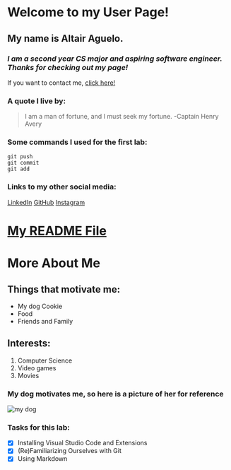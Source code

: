 # Welcome to my User Page!
## My name is **Altair Aguelo.**
###  *I am a second year CS major and aspiring software engineer. Thanks for checking out my page!* 
If you want to contact me, [click here!](###links-to-my-other-social-media)
### A quote I live by: 
> I am a man of fortune, and I must seek my fortune. -Captain Henry Avery

### Some commands I used for the first lab:
```
git push
git commit
git add
```
### Links to my other social media:
[LinkedIn](https://www.linkedin.com/in/altair-aguelo/)
[GitHub](https://github.com/altairaguelo)
[Instagram](https://www.instagram.com/altairlanceaguelo/)

# [My README File](README.md)
# **More About Me**
## Things that motivate me:
- My dog Cookie
- Food
- Friends and Family

## Interests:
1. Computer Science
2. Video games
3. Movies
### My dog motivates me, so here is a picture of her for reference
![my dog](https://i.postimg.cc/ZqyVtn7c/IMG-1498.jpg)

### Tasks for this lab:
- [x] Installing Visual Studio Code and Extensions
- [x] (Re)Familiarizing Ourselves with Git
- [x] Using Markdown